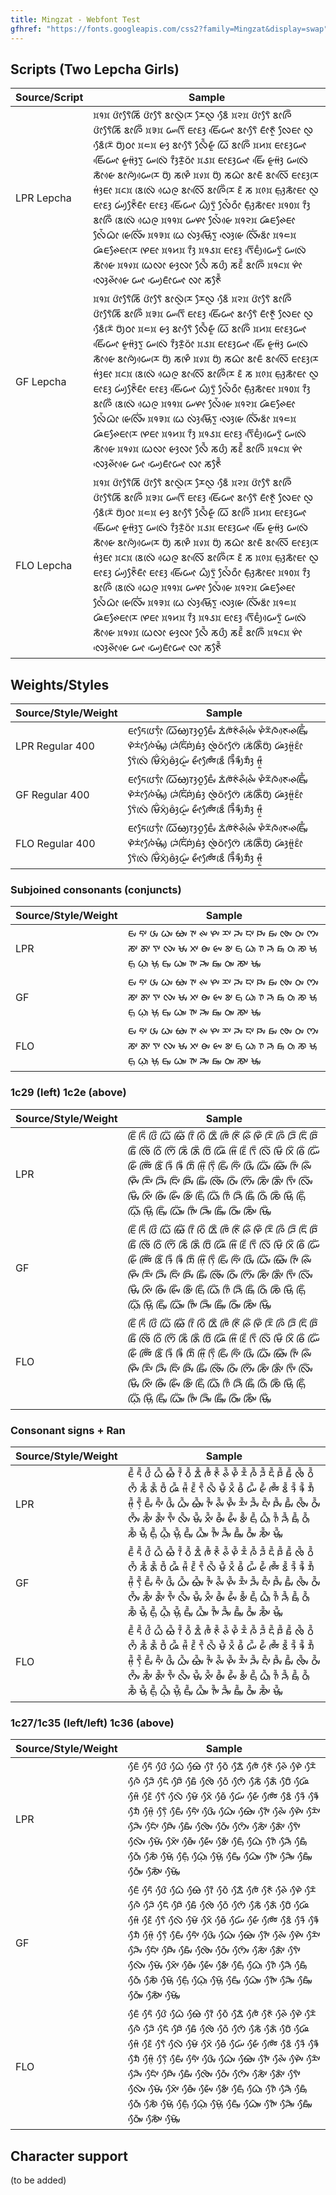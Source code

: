 ```yaml
---
title: Mingzat - Webfont Test
gfhref: "https://fonts.googleapis.com/css2?family=Mingzat&display=swap"
---
```


## Scripts (Two Lepcha Girls)

Source/Script | Sample
------- | --------------------------------------
LPR Lepcha | <span class='lpr'>᰿᱁᰿ ᰂᰦᰮᰛᰧᰶᰕᰩ ᰂᰦᰮᰛᰧᰶ ᰣᰦᰜᰬᰮᰌᰨ ᰌᰧᰜᰬ ᰣᰧᰵᰶ ᰿᱂᰿ ᰂᰦᰮᰛᰧᰶ ᰣᰦᰍᰩᰮ ᰂᰦᰮᰛᰧᰶᰕᰩ ᰣᰦᰍᰩᰮ ᰿᱃᰿ ᰠᰛᰩᰵ ᰀᰦᰚᰫ ᰀᰤᰩᰵᰠᰦ ᰣᰦᰛᰧᰵᰶ ᰀᰦᰳᰉᰬᰳ ᰜᰧᰀᰦ ᰜᰬ ᰣᰧᰵᰶᰌᰨᰮ ᰗᰪᰮᰓᰦ ᰿᱄᰿ ᰡᰫ ᰣᰦᰛᰧᰵᰶ ᰜᰧᰰᰶᰡᰬᰳ ᰃᰩ ᰣᰦᰍᰩᰮ ᰿᱅᰿ ᰀᰦᰚᰫᰠᰦ ᰀᰤᰩᰵᰠᰦ ᰡᰬᰙᰫᰮᰛᰬ ᰠᰜᰨᰮ ᰅᰫᰰᰌᰬᰳᰓᰦᰮ ᰿᱆᰿ ᰀᰦᰚᰫᰠᰦ ᰀᰤᰩᰵ ᰡᰬᰙᰫᰮ ᰠᰜᰨᰮ ᰕᰦᰳᰡᰴ ᰣᰦᰍᰪᰮᰠᰴᰌᰨ ᰗᰪᰮ ᰕᰋᰨᰰ ᰿᱇᰿ ᰗᰪᰮ ᰕᰃᰦᰳ ᰣᰦᰀᰶ ᰣᰦᰜᰩᰵ ᰀᰦᰚᰫᰌᰨ ᰙᰫᰭᰀᰦ ᰿᱈᰿ ᰣᰨᰜᰨᰮ ᰃᰴᰍᰬ ᰣᰦᰜᰩᰵ ᰣᰦᰍᰩᰮᰌᰨ ᰚᰶ ᰕ ᰿᱉᰿ ᰀ᰷ᰥᰫᰕᰦᰳᰀᰦ ᰜᰬ ᰀᰦᰚᰫ ᰠᰪᰭᰉᰧᰮᰶᰀᰦᰳ ᰀᰦᰚᰫ ᰀᰤᰩᰵᰠᰦ ᰃᰪᰰᰛᰬᰮ ᰜᰧᰭᰶᰓᰦᰰ ᰀ᰷ᰥᰫᰳᰕᰦᰳᰀᰦ ᰿᱁᱀᰿ ᰅᰫᰰ ᰣᰦᰍᰩᰮ ᰣᰨᰜᰨᰮ ᰃᰴᰍᰬ ᰿᱁᱁᰿ ᰠᰋᰦ ᰜᰧᰭᰶᰡᰴ ᰿᱁᱂᰿ ᰘᰶᰀᰊᰧᰀᰦ ᰜᰧᰭᰶᰃᰦᰳ ᰡᰨᰜᰤᰩᰭ ᰿᱁᱃᰿ ᰃᰨ ᰜᰫᰭᰝᰥᰩᰵᰛᰬ ᰜᰫᰵᰡᰨ ᰜᰤᰩᰭᰣᰦᰮ ᰿᱁᱄᰿ ᰘᰶᰀᰊᰧᰀᰦᰌᰨ ᰋᰨᰀᰦ ᰿᱁᱅᰿ ᰅᰫᰰ ᰿᱁᱆᰿ ᰀᰦᰚᰫ ᰛᰩᰵᰀᰪᰱᰠᰴᰛᰬᰮ ᰠᰜᰨᰮ ᰕᰦᰳᰡᰴ ᰿᱁᱇᰿ ᰃᰨᰜᰦ ᰡᰫᰜᰦ ᰜᰧᰰᰶ ᰕᰂᰪᰰ ᰕᰚᰰᰶ ᰣᰦᰍᰩᰮ ᰿᱁᱈᰿ ᰋᰦᰯ ᰜᰫᰵᰊᰦᰲᰡᰴ ᰠᰦ ᰠᰪᰵᰀᰦᰳᰠᰦ ᰜᰦ ᰕᰉᰧᰰᰶ </span>
GF Lepcha | <span class='gf'>᰿᱁᰿ ᰂᰦᰮᰛᰧᰶᰕᰩ ᰂᰦᰮᰛᰧᰶ ᰣᰦᰜᰬᰮᰌᰨ ᰌᰧᰜᰬ ᰣᰧᰵᰶ ᰿᱂᰿ ᰂᰦᰮᰛᰧᰶ ᰣᰦᰍᰩᰮ ᰂᰦᰮᰛᰧᰶᰕᰩ ᰣᰦᰍᰩᰮ ᰿᱃᰿ ᰠᰛᰩᰵ ᰀᰦᰚᰫ ᰀᰤᰩᰵᰠᰦ ᰣᰦᰛᰧᰵᰶ ᰀᰦᰳᰉᰬᰳ ᰜᰧᰀᰦ ᰜᰬ ᰣᰧᰵᰶᰌᰨᰮ ᰗᰪᰮᰓᰦ ᰿᱄᰿ ᰡᰫ ᰣᰦᰛᰧᰵᰶ ᰜᰧᰰᰶᰡᰬᰳ ᰃᰩ ᰣᰦᰍᰩᰮ ᰿᱅᰿ ᰀᰦᰚᰫᰠᰦ ᰀᰤᰩᰵᰠᰦ ᰡᰬᰙᰫᰮᰛᰬ ᰠᰜᰨᰮ ᰅᰫᰰᰌᰬᰳᰓᰦᰮ ᰿᱆᰿ ᰀᰦᰚᰫᰠᰦ ᰀᰤᰩᰵ ᰡᰬᰙᰫᰮ ᰠᰜᰨᰮ ᰕᰦᰳᰡᰴ ᰣᰦᰍᰪᰮᰠᰴᰌᰨ ᰗᰪᰮ ᰕᰋᰨᰰ ᰿᱇᰿ ᰗᰪᰮ ᰕᰃᰦᰳ ᰣᰦᰀᰶ ᰣᰦᰜᰩᰵ ᰀᰦᰚᰫᰌᰨ ᰙᰫᰭᰀᰦ ᰿᱈᰿ ᰣᰨᰜᰨᰮ ᰃᰴᰍᰬ ᰣᰦᰜᰩᰵ ᰣᰦᰍᰩᰮᰌᰨ ᰚᰶ ᰕ ᰿᱉᰿ ᰀ᰷ᰥᰫᰕᰦᰳᰀᰦ ᰜᰬ ᰀᰦᰚᰫ ᰠᰪᰭᰉᰧᰮᰶᰀᰦᰳ ᰀᰦᰚᰫ ᰀᰤᰩᰵᰠᰦ ᰃᰪᰰᰛᰬᰮ ᰜᰧᰭᰶᰓᰦᰰ ᰀ᰷ᰥᰫᰳᰕᰦᰳᰀᰦ ᰿᱁᱀᰿ ᰅᰫᰰ ᰣᰦᰍᰩᰮ ᰣᰨᰜᰨᰮ ᰃᰴᰍᰬ ᰿᱁᱁᰿ ᰠᰋᰦ ᰜᰧᰭᰶᰡᰴ ᰿᱁᱂᰿ ᰘᰶᰀᰊᰧᰀᰦ ᰜᰧᰭᰶᰃᰦᰳ ᰡᰨᰜᰤᰩᰭ ᰿᱁᱃᰿ ᰃᰨ ᰜᰫᰭᰝᰥᰩᰵᰛᰬ ᰜᰫᰵᰡᰨ ᰜᰤᰩᰭᰣᰦᰮ ᰿᱁᱄᰿ ᰘᰶᰀᰊᰧᰀᰦᰌᰨ ᰋᰨᰀᰦ ᰿᱁᱅᰿ ᰅᰫᰰ ᰿᱁᱆᰿ ᰀᰦᰚᰫ ᰛᰩᰵᰀᰪᰱᰠᰴᰛᰬᰮ ᰠᰜᰨᰮ ᰕᰦᰳᰡᰴ ᰿᱁᱇᰿ ᰃᰨᰜᰦ ᰡᰫᰜᰦ ᰜᰧᰰᰶ ᰕᰂᰪᰰ ᰕᰚᰰᰶ ᰣᰦᰍᰩᰮ ᰿᱁᱈᰿ ᰋᰦᰯ ᰜᰫᰵᰊᰦᰲᰡᰴ ᰠᰦ ᰠᰪᰵᰀᰦᰳᰠᰦ ᰜᰦ ᰕᰉᰧᰰᰶ </span>
FLO Lepcha | <span class='flo'>᰿᱁᰿ ᰂᰦᰮᰛᰧᰶᰕᰩ ᰂᰦᰮᰛᰧᰶ ᰣᰦᰜᰬᰮᰌᰨ ᰌᰧᰜᰬ ᰣᰧᰵᰶ ᰿᱂᰿ ᰂᰦᰮᰛᰧᰶ ᰣᰦᰍᰩᰮ ᰂᰦᰮᰛᰧᰶᰕᰩ ᰣᰦᰍᰩᰮ ᰿᱃᰿ ᰠᰛᰩᰵ ᰀᰦᰚᰫ ᰀᰤᰩᰵᰠᰦ ᰣᰦᰛᰧᰵᰶ ᰀᰦᰳᰉᰬᰳ ᰜᰧᰀᰦ ᰜᰬ ᰣᰧᰵᰶᰌᰨᰮ ᰗᰪᰮᰓᰦ ᰿᱄᰿ ᰡᰫ ᰣᰦᰛᰧᰵᰶ ᰜᰧᰰᰶᰡᰬᰳ ᰃᰩ ᰣᰦᰍᰩᰮ ᰿᱅᰿ ᰀᰦᰚᰫᰠᰦ ᰀᰤᰩᰵᰠᰦ ᰡᰬᰙᰫᰮᰛᰬ ᰠᰜᰨᰮ ᰅᰫᰰᰌᰬᰳᰓᰦᰮ ᰿᱆᰿ ᰀᰦᰚᰫᰠᰦ ᰀᰤᰩᰵ ᰡᰬᰙᰫᰮ ᰠᰜᰨᰮ ᰕᰦᰳᰡᰴ ᰣᰦᰍᰪᰮᰠᰴᰌᰨ ᰗᰪᰮ ᰕᰋᰨᰰ ᰿᱇᰿ ᰗᰪᰮ ᰕᰃᰦᰳ ᰣᰦᰀᰶ ᰣᰦᰜᰩᰵ ᰀᰦᰚᰫᰌᰨ ᰙᰫᰭᰀᰦ ᰿᱈᰿ ᰣᰨᰜᰨᰮ ᰃᰴᰍᰬ ᰣᰦᰜᰩᰵ ᰣᰦᰍᰩᰮᰌᰨ ᰚᰶ ᰕ ᰿᱉᰿ ᰀ᰷ᰥᰫᰕᰦᰳᰀᰦ ᰜᰬ ᰀᰦᰚᰫ ᰠᰪᰭᰉᰧᰮᰶᰀᰦᰳ ᰀᰦᰚᰫ ᰀᰤᰩᰵᰠᰦ ᰃᰪᰰᰛᰬᰮ ᰜᰧᰭᰶᰓᰦᰰ ᰀ᰷ᰥᰫᰳᰕᰦᰳᰀᰦ ᰿᱁᱀᰿ ᰅᰫᰰ ᰣᰦᰍᰩᰮ ᰣᰨᰜᰨᰮ ᰃᰴᰍᰬ ᰿᱁᱁᰿ ᰠᰋᰦ ᰜᰧᰭᰶᰡᰴ ᰿᱁᱂᰿ ᰘᰶᰀᰊᰧᰀᰦ ᰜᰧᰭᰶᰃᰦᰳ ᰡᰨᰜᰤᰩᰭ ᰿᱁᱃᰿ ᰃᰨ ᰜᰫᰭᰝᰥᰩᰵᰛᰬ ᰜᰫᰵᰡᰨ ᰜᰤᰩᰭᰣᰦᰮ ᰿᱁᱄᰿ ᰘᰶᰀᰊᰧᰀᰦᰌᰨ ᰋᰨᰀᰦ ᰿᱁᱅᰿ ᰅᰫᰰ ᰿᱁᱆᰿ ᰀᰦᰚᰫ ᰛᰩᰵᰀᰪᰱᰠᰴᰛᰬᰮ ᰠᰜᰨᰮ ᰕᰦᰳᰡᰴ ᰿᱁᱇᰿ ᰃᰨᰜᰦ ᰡᰫᰜᰦ ᰜᰧᰰᰶ ᰕᰂᰪᰰ ᰕᰚᰰᰶ ᰣᰦᰍᰩᰮ ᰿᱁᱈᰿ ᰋᰦᰯ ᰜᰫᰵᰊᰦᰲᰡᰴ ᰠᰦ ᰠᰪᰵᰀᰦᰳᰠᰦ ᰜᰦ ᰕᰉᰧᰰᰶ </span>

## Weights/Styles

Source/Style/Weight | Sample
------- | --------------------------------------
LPR Regular 400 | <span class='lpr' style='font-weight: 400'>ᰀᰦᰁᰧᰂᰨᰛ᰷ᰦᰱ ᰃᰩᰄᰪᰅᰫᰆᰬᰀᰤᰧᰱ ᰇᰭᰈᰮᰉᰯᰊᰰᰊᰤᰨᰱ ᰋᰱᰌᰲᰍᰳᰉᰴᰊᰵᰀᰥᰤᰩᰱ ᰋᰶᰌᰦᰭᰍᰧᰭᰝᰥᰤᰪᰱ ᰎᰨᰭᰏᰩᰭᰐᰪᰭᰑᰫᰭ ᰒᰬᰭᰓᰦᰮᰔᰧᰮ ᰕᰨᰮᰖᰩᰮᰗᰪᰮ ᰘᰫᰮᰙᰬᰮᰚᰦᰯ ᰛᰧᰯᰜᰨᰯ ᰝᰩᰯᰞᰪᰯᰟᰫᰯᰠᰬᰯ ᰡᰦᰰᰢᰧᰰᰣᰨᰰ ᱍᰩᰰᱎᰪᰰᱏᰫᰰ ᰙ᰷ᰬᰰ</span>
GF Regular 400 | <span class='gf' style='font-weight: 400'>ᰀᰦᰁᰧᰂᰨᰛ᰷ᰦᰱ ᰃᰩᰄᰪᰅᰫᰆᰬᰀᰤᰧᰱ ᰇᰭᰈᰮᰉᰯᰊᰰᰊᰤᰨᰱ ᰋᰱᰌᰲᰍᰳᰉᰴᰊᰵᰀᰥᰤᰩᰱ ᰋᰶᰌᰦᰭᰍᰧᰭᰝᰥᰤᰪᰱ ᰎᰨᰭᰏᰩᰭᰐᰪᰭᰑᰫᰭ ᰒᰬᰭᰓᰦᰮᰔᰧᰮ ᰕᰨᰮᰖᰩᰮᰗᰪᰮ ᰘᰫᰮᰙᰬᰮᰚᰦᰯ ᰛᰧᰯᰜᰨᰯ ᰝᰩᰯᰞᰪᰯᰟᰫᰯᰠᰬᰯ ᰡᰦᰰᰢᰧᰰᰣᰨᰰ ᱍᰩᰰᱎᰪᰰᱏᰫᰰ ᰙ᰷ᰬᰰ</span>
FLO Regular 400 | <span class='flo' style='font-weight: 400'>ᰀᰦᰁᰧᰂᰨᰛ᰷ᰦᰱ ᰃᰩᰄᰪᰅᰫᰆᰬᰀᰤᰧᰱ ᰇᰭᰈᰮᰉᰯᰊᰰᰊᰤᰨᰱ ᰋᰱᰌᰲᰍᰳᰉᰴᰊᰵᰀᰥᰤᰩᰱ ᰋᰶᰌᰦᰭᰍᰧᰭᰝᰥᰤᰪᰱ ᰎᰨᰭᰏᰩᰭᰐᰪᰭᰑᰫᰭ ᰒᰬᰭᰓᰦᰮᰔᰧᰮ ᰕᰨᰮᰖᰩᰮᰗᰪᰮ ᰘᰫᰮᰙᰬᰮᰚᰦᰯ ᰛᰧᰯᰜᰨᰯ ᰝᰩᰯᰞᰪᰯᰟᰫᰯᰠᰬᰯ ᰡᰦᰰᰢᰧᰰᰣᰨᰰ ᱍᰩᰰᱎᰪᰰᱏᰫᰰ ᰙ᰷ᰬᰰ</span>

### Subjoined consonants (conjuncts)

Source/Style/Weight | Sample
------- | --------------------------------------
LPR | <span class='lpr'>ᰀᰤ ᰁᰤ ᰂᰤ ᰃᰤ ᰄᰤ ᰅᰤ ᰊᰤ ᰋᰤ ᰌᰤ ᰎᰤ ᰏᰤ ᰐᰤ ᰑᰤ ᰒᰤ ᰓᰤ ᰔᰤ ᰕᰤ ᰖᰤ ᰛᰤ ᰜᰤ ᰝᰤ ᰞᰤ ᰟᰤ ᰡᰤ ᰣᰤ ᰀᰥ ᰃᰥ ᰅᰥ ᰎᰥ ᰑᰥ ᰓᰥ ᰕᰥ ᰝᰥ ᰀ᰷ᰥ ᰃ᰷ᰥ ᰝ᰷ᰥ ᰀᰥᰤ ᰃᰥᰤ ᰅᰥᰤ ᰎᰥᰤ ᰑᰥᰤ ᰓᰥᰤ ᰕᰥᰤ ᰝᰥᰤ </span>
GF  | <span class='gf'>ᰀᰤ ᰁᰤ ᰂᰤ ᰃᰤ ᰄᰤ ᰅᰤ ᰊᰤ ᰋᰤ ᰌᰤ ᰎᰤ ᰏᰤ ᰐᰤ ᰑᰤ ᰒᰤ ᰓᰤ ᰔᰤ ᰕᰤ ᰖᰤ ᰛᰤ ᰜᰤ ᰝᰤ ᰞᰤ ᰟᰤ ᰡᰤ ᰣᰤ ᰀᰥ ᰃᰥ ᰅᰥ ᰎᰥ ᰑᰥ ᰓᰥ ᰕᰥ ᰝᰥ ᰀ᰷ᰥ ᰃ᰷ᰥ ᰝ᰷ᰥ ᰀᰥᰤ ᰃᰥᰤ ᰅᰥᰤ ᰎᰥᰤ ᰑᰥᰤ ᰓᰥᰤ ᰕᰥᰤ ᰝᰥᰤ </span>
FLO | <span class='flo'>ᰀᰤ ᰁᰤ ᰂᰤ ᰃᰤ ᰄᰤ ᰅᰤ ᰊᰤ ᰋᰤ ᰌᰤ ᰎᰤ ᰏᰤ ᰐᰤ ᰑᰤ ᰒᰤ ᰓᰤ ᰔᰤ ᰕᰤ ᰖᰤ ᰛᰤ ᰜᰤ ᰝᰤ ᰞᰤ ᰟᰤ ᰡᰤ ᰣᰤ ᰀᰥ ᰃᰥ ᰅᰥ ᰎᰥ ᰑᰥ ᰓᰥ ᰕᰥ ᰝᰥ ᰀ᰷ᰥ ᰃ᰷ᰥ ᰝ᰷ᰥ ᰀᰥᰤ ᰃᰥᰤ ᰅᰥᰤ ᰎᰥᰤ ᰑᰥᰤ ᰓᰥᰤ ᰕᰥᰤ ᰝᰥᰤ </span>

### 1c29 (left) 1c2e (above)

Source/Style/Weight | Sample
------- | --------------------------------------
LPR | <span class='lpr'>ᰀᰩᰮ ᰁᰩᰮ ᰂᰩᰮ ᰃᰩᰮ ᰄᰩᰮ ᰅᰩᰮ ᰆᰩᰮ ᰇᰩᰮ ᰈᰩᰮ ᰉᰩᰮ ᰊᰩᰮ ᰋᰩᰮ ᰌᰩᰮ ᰍᰩᰮ ᰎᰩᰮ ᰏᰩᰮ ᰐᰩᰮ ᰑᰩᰮ ᰒᰩᰮ ᰓᰩᰮ ᰔᰩᰮ ᰕᰩᰮ ᰖᰩᰮ ᰗᰩᰮ ᰘᰩᰮ ᰙᰩᰮ ᰚᰩᰮ ᰛᰩᰮ ᰜᰩᰮ ᰝᰩᰮ ᰞᰩᰮ ᰟᰩᰮ ᰠᰩᰮ ᰡᰩᰮ ᰢᰩᰮ ᰣᰩᰮ ᱍᰩᰮ ᱎᰩᰮ ᱏᰩᰮ ᰙ᰷ᰩᰮ ᰛ᰷ᰩᰮ ᰀᰤᰩᰮ ᰁᰤᰩᰮ ᰂᰤᰩᰮ ᰃᰤᰩᰮ ᰄᰤᰩᰮ ᰅᰤᰩᰮ ᰊᰤᰩᰮ ᰋᰤᰩᰮ ᰌᰤᰩᰮ ᰎᰤᰩᰮ ᰏᰤᰩᰮ ᰐᰤᰩᰮ ᰑᰤᰩᰮ ᰒᰤᰩᰮ ᰓᰤᰩᰮ ᰔᰤᰩᰮ ᰕᰤᰩᰮ ᰖᰤᰩᰮ ᰛᰤᰩᰮ ᰜᰤᰩᰮ ᰝᰤᰩᰮ ᰞᰤᰩᰮ ᰟᰤᰩᰮ ᰡᰤᰩᰮ ᰣᰤᰩᰮ ᰀᰥᰩᰮ ᰃᰥᰩᰮ ᰅᰥᰩᰮ ᰎᰥᰩᰮ ᰑᰥᰩᰮ ᰓᰥᰩᰮ ᰕᰥᰩᰮ ᰝᰥᰩᰮ ᰀ᰷ᰥᰩᰮ ᰃ᰷ᰥᰩᰮ ᰝ᰷ᰥᰩᰮ ᰀᰥᰤᰩᰮ ᰃᰥᰤᰩᰮ ᰅᰥᰤᰩᰮ ᰎᰥᰤᰩᰮ ᰑᰥᰤᰩᰮ ᰓᰥᰤᰩᰮ ᰕᰥᰤᰩᰮ ᰝᰥᰤᰩᰮ </span>
GF  | <span class='gf'>ᰀᰩᰮ ᰁᰩᰮ ᰂᰩᰮ ᰃᰩᰮ ᰄᰩᰮ ᰅᰩᰮ ᰆᰩᰮ ᰇᰩᰮ ᰈᰩᰮ ᰉᰩᰮ ᰊᰩᰮ ᰋᰩᰮ ᰌᰩᰮ ᰍᰩᰮ ᰎᰩᰮ ᰏᰩᰮ ᰐᰩᰮ ᰑᰩᰮ ᰒᰩᰮ ᰓᰩᰮ ᰔᰩᰮ ᰕᰩᰮ ᰖᰩᰮ ᰗᰩᰮ ᰘᰩᰮ ᰙᰩᰮ ᰚᰩᰮ ᰛᰩᰮ ᰜᰩᰮ ᰝᰩᰮ ᰞᰩᰮ ᰟᰩᰮ ᰠᰩᰮ ᰡᰩᰮ ᰢᰩᰮ ᰣᰩᰮ ᱍᰩᰮ ᱎᰩᰮ ᱏᰩᰮ ᰙ᰷ᰩᰮ ᰛ᰷ᰩᰮ ᰀᰤᰩᰮ ᰁᰤᰩᰮ ᰂᰤᰩᰮ ᰃᰤᰩᰮ ᰄᰤᰩᰮ ᰅᰤᰩᰮ ᰊᰤᰩᰮ ᰋᰤᰩᰮ ᰌᰤᰩᰮ ᰎᰤᰩᰮ ᰏᰤᰩᰮ ᰐᰤᰩᰮ ᰑᰤᰩᰮ ᰒᰤᰩᰮ ᰓᰤᰩᰮ ᰔᰤᰩᰮ ᰕᰤᰩᰮ ᰖᰤᰩᰮ ᰛᰤᰩᰮ ᰜᰤᰩᰮ ᰝᰤᰩᰮ ᰞᰤᰩᰮ ᰟᰤᰩᰮ ᰡᰤᰩᰮ ᰣᰤᰩᰮ ᰀᰥᰩᰮ ᰃᰥᰩᰮ ᰅᰥᰩᰮ ᰎᰥᰩᰮ ᰑᰥᰩᰮ ᰓᰥᰩᰮ ᰕᰥᰩᰮ ᰝᰥᰩᰮ ᰀ᰷ᰥᰩᰮ ᰃ᰷ᰥᰩᰮ ᰝ᰷ᰥᰩᰮ ᰀᰥᰤᰩᰮ ᰃᰥᰤᰩᰮ ᰅᰥᰤᰩᰮ ᰎᰥᰤᰩᰮ ᰑᰥᰤᰩᰮ ᰓᰥᰤᰩᰮ ᰕᰥᰤᰩᰮ ᰝᰥᰤᰩᰮ </span>
FLO | <span class='flo'>ᰀᰩᰮ ᰁᰩᰮ ᰂᰩᰮ ᰃᰩᰮ ᰄᰩᰮ ᰅᰩᰮ ᰆᰩᰮ ᰇᰩᰮ ᰈᰩᰮ ᰉᰩᰮ ᰊᰩᰮ ᰋᰩᰮ ᰌᰩᰮ ᰍᰩᰮ ᰎᰩᰮ ᰏᰩᰮ ᰐᰩᰮ ᰑᰩᰮ ᰒᰩᰮ ᰓᰩᰮ ᰔᰩᰮ ᰕᰩᰮ ᰖᰩᰮ ᰗᰩᰮ ᰘᰩᰮ ᰙᰩᰮ ᰚᰩᰮ ᰛᰩᰮ ᰜᰩᰮ ᰝᰩᰮ ᰞᰩᰮ ᰟᰩᰮ ᰠᰩᰮ ᰡᰩᰮ ᰢᰩᰮ ᰣᰩᰮ ᱍᰩᰮ ᱎᰩᰮ ᱏᰩᰮ ᰙ᰷ᰩᰮ ᰛ᰷ᰩᰮ ᰀᰤᰩᰮ ᰁᰤᰩᰮ ᰂᰤᰩᰮ ᰃᰤᰩᰮ ᰄᰤᰩᰮ ᰅᰤᰩᰮ ᰊᰤᰩᰮ ᰋᰤᰩᰮ ᰌᰤᰩᰮ ᰎᰤᰩᰮ ᰏᰤᰩᰮ ᰐᰤᰩᰮ ᰑᰤᰩᰮ ᰒᰤᰩᰮ ᰓᰤᰩᰮ ᰔᰤᰩᰮ ᰕᰤᰩᰮ ᰖᰤᰩᰮ ᰛᰤᰩᰮ ᰜᰤᰩᰮ ᰝᰤᰩᰮ ᰞᰤᰩᰮ ᰟᰤᰩᰮ ᰡᰤᰩᰮ ᰣᰤᰩᰮ ᰀᰥᰩᰮ ᰃᰥᰩᰮ ᰅᰥᰩᰮ ᰎᰥᰩᰮ ᰑᰥᰩᰮ ᰓᰥᰩᰮ ᰕᰥᰩᰮ ᰝᰥᰩᰮ ᰀ᰷ᰥᰩᰮ ᰃ᰷ᰥᰩᰮ ᰝ᰷ᰥᰩᰮ ᰀᰥᰤᰩᰮ ᰃᰥᰤᰩᰮ ᰅᰥᰤᰩᰮ ᰎᰥᰤᰩᰮ ᰑᰥᰤᰩᰮ ᰓᰥᰤᰩᰮ ᰕᰥᰤᰩᰮ ᰝᰥᰤᰩᰮ </span>

### Consonant signs + Ran

Source/Style/Weight | Sample
------- | --------------------------------------
LPR | <span class='lpr'>ᰀᰰᰶ ᰁᰰᰶ ᰂᰰᰶ ᰃᰰᰶ ᰄᰰᰶ ᰅᰰᰶ ᰆᰰᰶ ᰇᰰᰶ ᰈᰰᰶ ᰉᰰᰶ ᰊᰰᰶ ᰋᰰᰶ ᰌᰰᰶ ᰍᰰᰶ ᰎᰰᰶ ᰏᰰᰶ ᰐᰰᰶ ᰑᰰᰶ ᰒᰰᰶ ᰓᰰᰶ ᰔᰰᰶ ᰕᰰᰶ ᰖᰰᰶ ᰗᰰᰶ ᰘᰰᰶ ᰙᰰᰶ ᰚᰰᰶ ᰛᰰᰶ ᰜᰰᰶ ᰝᰰᰶ ᰞᰰᰶ ᰟᰰᰶ ᰠᰰᰶ ᰡᰰᰶ ᰢᰰᰶ ᰣᰰᰶ ᱍᰰᰶ ᱎᰰᰶ ᱏᰰᰶ ᰙ᰷ᰰᰶ ᰛ᰷ᰰᰶ ᰀᰤᰰᰶ ᰁᰤᰰᰶ ᰂᰤᰰᰶ ᰃᰤᰰᰶ ᰄᰤᰰᰶ ᰅᰤᰰᰶ ᰊᰤᰰᰶ ᰋᰤᰰᰶ ᰌᰤᰰᰶ ᰎᰤᰰᰶ ᰏᰤᰰᰶ ᰐᰤᰰᰶ ᰑᰤᰰᰶ ᰒᰤᰰᰶ ᰓᰤᰰᰶ ᰔᰤᰰᰶ ᰕᰤᰰᰶ ᰖᰤᰰᰶ ᰛᰤᰰᰶ ᰜᰤᰰᰶ ᰝᰤᰰᰶ ᰞᰤᰰᰶ ᰟᰤᰰᰶ ᰡᰤᰰᰶ ᰣᰤᰰᰶ ᰀᰥᰰᰶ ᰃᰥᰰᰶ ᰅᰥᰰᰶ ᰎᰥᰰᰶ ᰑᰥᰰᰶ ᰓᰥᰰᰶ ᰕᰥᰰᰶ ᰝᰥᰰᰶ ᰀ᰷ᰥᰰᰶ ᰃ᰷ᰥᰰᰶ ᰝ᰷ᰥᰰᰶ ᰀᰥᰤᰰᰶ ᰃᰥᰤᰰᰶ ᰅᰥᰤᰰᰶ ᰎᰥᰤᰰᰶ ᰑᰥᰤᰰᰶ ᰓᰥᰤᰰᰶ ᰕᰥᰤᰰᰶ ᰝᰥᰤᰰᰶ</span>
GF  | <span class='gf'>ᰀᰰᰶ ᰁᰰᰶ ᰂᰰᰶ ᰃᰰᰶ ᰄᰰᰶ ᰅᰰᰶ ᰆᰰᰶ ᰇᰰᰶ ᰈᰰᰶ ᰉᰰᰶ ᰊᰰᰶ ᰋᰰᰶ ᰌᰰᰶ ᰍᰰᰶ ᰎᰰᰶ ᰏᰰᰶ ᰐᰰᰶ ᰑᰰᰶ ᰒᰰᰶ ᰓᰰᰶ ᰔᰰᰶ ᰕᰰᰶ ᰖᰰᰶ ᰗᰰᰶ ᰘᰰᰶ ᰙᰰᰶ ᰚᰰᰶ ᰛᰰᰶ ᰜᰰᰶ ᰝᰰᰶ ᰞᰰᰶ ᰟᰰᰶ ᰠᰰᰶ ᰡᰰᰶ ᰢᰰᰶ ᰣᰰᰶ ᱍᰰᰶ ᱎᰰᰶ ᱏᰰᰶ ᰙ᰷ᰰᰶ ᰛ᰷ᰰᰶ ᰀᰤᰰᰶ ᰁᰤᰰᰶ ᰂᰤᰰᰶ ᰃᰤᰰᰶ ᰄᰤᰰᰶ ᰅᰤᰰᰶ ᰊᰤᰰᰶ ᰋᰤᰰᰶ ᰌᰤᰰᰶ ᰎᰤᰰᰶ ᰏᰤᰰᰶ ᰐᰤᰰᰶ ᰑᰤᰰᰶ ᰒᰤᰰᰶ ᰓᰤᰰᰶ ᰔᰤᰰᰶ ᰕᰤᰰᰶ ᰖᰤᰰᰶ ᰛᰤᰰᰶ ᰜᰤᰰᰶ ᰝᰤᰰᰶ ᰞᰤᰰᰶ ᰟᰤᰰᰶ ᰡᰤᰰᰶ ᰣᰤᰰᰶ ᰀᰥᰰᰶ ᰃᰥᰰᰶ ᰅᰥᰰᰶ ᰎᰥᰰᰶ ᰑᰥᰰᰶ ᰓᰥᰰᰶ ᰕᰥᰰᰶ ᰝᰥᰰᰶ ᰀ᰷ᰥᰰᰶ ᰃ᰷ᰥᰰᰶ ᰝ᰷ᰥᰰᰶ ᰀᰥᰤᰰᰶ ᰃᰥᰤᰰᰶ ᰅᰥᰤᰰᰶ ᰎᰥᰤᰰᰶ ᰑᰥᰤᰰᰶ ᰓᰥᰤᰰᰶ ᰕᰥᰤᰰᰶ ᰝᰥᰤᰰᰶ</span>
FLO | <span class='flo'>ᰀᰰᰶ ᰁᰰᰶ ᰂᰰᰶ ᰃᰰᰶ ᰄᰰᰶ ᰅᰰᰶ ᰆᰰᰶ ᰇᰰᰶ ᰈᰰᰶ ᰉᰰᰶ ᰊᰰᰶ ᰋᰰᰶ ᰌᰰᰶ ᰍᰰᰶ ᰎᰰᰶ ᰏᰰᰶ ᰐᰰᰶ ᰑᰰᰶ ᰒᰰᰶ ᰓᰰᰶ ᰔᰰᰶ ᰕᰰᰶ ᰖᰰᰶ ᰗᰰᰶ ᰘᰰᰶ ᰙᰰᰶ ᰚᰰᰶ ᰛᰰᰶ ᰜᰰᰶ ᰝᰰᰶ ᰞᰰᰶ ᰟᰰᰶ ᰠᰰᰶ ᰡᰰᰶ ᰢᰰᰶ ᰣᰰᰶ ᱍᰰᰶ ᱎᰰᰶ ᱏᰰᰶ ᰙ᰷ᰰᰶ ᰛ᰷ᰰᰶ ᰀᰤᰰᰶ ᰁᰤᰰᰶ ᰂᰤᰰᰶ ᰃᰤᰰᰶ ᰄᰤᰰᰶ ᰅᰤᰰᰶ ᰊᰤᰰᰶ ᰋᰤᰰᰶ ᰌᰤᰰᰶ ᰎᰤᰰᰶ ᰏᰤᰰᰶ ᰐᰤᰰᰶ ᰑᰤᰰᰶ ᰒᰤᰰᰶ ᰓᰤᰰᰶ ᰔᰤᰰᰶ ᰕᰤᰰᰶ ᰖᰤᰰᰶ ᰛᰤᰰᰶ ᰜᰤᰰᰶ ᰝᰤᰰᰶ ᰞᰤᰰᰶ ᰟᰤᰰᰶ ᰡᰤᰰᰶ ᰣᰤᰰᰶ ᰀᰥᰰᰶ ᰃᰥᰰᰶ ᰅᰥᰰᰶ ᰎᰥᰰᰶ ᰑᰥᰰᰶ ᰓᰥᰰᰶ ᰕᰥᰰᰶ ᰝᰥᰰᰶ ᰀ᰷ᰥᰰᰶ ᰃ᰷ᰥᰰᰶ ᰝ᰷ᰥᰰᰶ ᰀᰥᰤᰰᰶ ᰃᰥᰤᰰᰶ ᰅᰥᰤᰰᰶ ᰎᰥᰤᰰᰶ ᰑᰥᰤᰰᰶ ᰓᰥᰤᰰᰶ ᰕᰥᰤᰰᰶ ᰝᰥᰤᰰᰶ</span>

### 1c27/1c35 (left/left) 1c36 (above)

Source/Style/Weight | Sample
------- | --------------------------------------
LPR | <span class='lpr'>ᰀᰧᰵᰶ ᰁᰧᰵᰶ ᰂᰧᰵᰶ ᰃᰧᰵᰶ ᰄᰧᰵᰶ ᰅᰧᰵᰶ ᰆᰧᰵᰶ ᰇᰧᰵᰶ ᰈᰧᰵᰶ ᰉᰧᰵᰶ ᰊᰧᰵᰶ ᰋᰧᰵᰶ ᰌᰧᰵᰶ ᰍᰧᰵᰶ ᰎᰧᰵᰶ ᰏᰧᰵᰶ ᰐᰧᰵᰶ ᰑᰧᰵᰶ ᰒᰧᰵᰶ ᰓᰧᰵᰶ ᰔᰧᰵᰶ ᰕᰧᰵᰶ ᰖᰧᰵᰶ ᰗᰧᰵᰶ ᰘᰧᰵᰶ ᰙᰧᰵᰶ ᰚᰧᰵᰶ ᰛᰧᰵᰶ ᰜᰧᰵᰶ ᰝᰧᰵᰶ ᰞᰧᰵᰶ ᰟᰧᰵᰶ ᰠᰧᰵᰶ ᰡᰧᰵᰶ ᰢᰧᰵᰶ ᰣᰧᰵᰶ ᱍᰧᰵᰶ ᱎᰧᰵᰶ ᱏᰧᰵᰶ ᰙ᰷ᰧᰵᰶ ᰛ᰷ᰧᰵᰶ ᰀᰤᰧᰵᰶ ᰁᰤᰧᰵᰶ ᰂᰤᰧᰵᰶ ᰃᰤᰧᰵᰶ ᰄᰤᰧᰵᰶ ᰅᰤᰧᰵᰶ ᰊᰤᰧᰵᰶ ᰋᰤᰧᰵᰶ ᰌᰤᰧᰵᰶ ᰎᰤᰧᰵᰶ ᰏᰤᰧᰵᰶ ᰐᰤᰧᰵᰶ ᰑᰤᰧᰵᰶ ᰒᰤᰧᰵᰶ ᰓᰤᰧᰵᰶ ᰔᰤᰧᰵᰶ ᰕᰤᰧᰵᰶ ᰖᰤᰧᰵᰶ ᰛᰤᰧᰵᰶ ᰜᰤᰧᰵᰶ ᰝᰤᰧᰵᰶ ᰞᰤᰧᰵᰶ ᰟᰤᰧᰵᰶ ᰡᰤᰧᰵᰶ ᰣᰤᰧᰵᰶ ᰀᰥᰧᰵᰶ ᰃᰥᰧᰵᰶ ᰅᰥᰧᰵᰶ ᰎᰥᰧᰵᰶ ᰑᰥᰧᰵᰶ ᰓᰥᰧᰵᰶ ᰕᰥᰧᰵᰶ ᰝᰥᰧᰵᰶ ᰀ᰷ᰥᰧᰵᰶ ᰃ᰷ᰥᰧᰵᰶ ᰝ᰷ᰥᰧᰵᰶ ᰀᰥᰤᰧᰵᰶ ᰃᰥᰤᰧᰵᰶ ᰅᰥᰤᰧᰵᰶ ᰎᰥᰤᰧᰵᰶ ᰑᰥᰤᰧᰵᰶ ᰓᰥᰤᰧᰵᰶ ᰕᰥᰤᰧᰵᰶ ᰝᰥᰤᰧᰵᰶ </span>
GF  | <span class='gf'>ᰀᰧᰵᰶ ᰁᰧᰵᰶ ᰂᰧᰵᰶ ᰃᰧᰵᰶ ᰄᰧᰵᰶ ᰅᰧᰵᰶ ᰆᰧᰵᰶ ᰇᰧᰵᰶ ᰈᰧᰵᰶ ᰉᰧᰵᰶ ᰊᰧᰵᰶ ᰋᰧᰵᰶ ᰌᰧᰵᰶ ᰍᰧᰵᰶ ᰎᰧᰵᰶ ᰏᰧᰵᰶ ᰐᰧᰵᰶ ᰑᰧᰵᰶ ᰒᰧᰵᰶ ᰓᰧᰵᰶ ᰔᰧᰵᰶ ᰕᰧᰵᰶ ᰖᰧᰵᰶ ᰗᰧᰵᰶ ᰘᰧᰵᰶ ᰙᰧᰵᰶ ᰚᰧᰵᰶ ᰛᰧᰵᰶ ᰜᰧᰵᰶ ᰝᰧᰵᰶ ᰞᰧᰵᰶ ᰟᰧᰵᰶ ᰠᰧᰵᰶ ᰡᰧᰵᰶ ᰢᰧᰵᰶ ᰣᰧᰵᰶ ᱍᰧᰵᰶ ᱎᰧᰵᰶ ᱏᰧᰵᰶ ᰙ᰷ᰧᰵᰶ ᰛ᰷ᰧᰵᰶ ᰀᰤᰧᰵᰶ ᰁᰤᰧᰵᰶ ᰂᰤᰧᰵᰶ ᰃᰤᰧᰵᰶ ᰄᰤᰧᰵᰶ ᰅᰤᰧᰵᰶ ᰊᰤᰧᰵᰶ ᰋᰤᰧᰵᰶ ᰌᰤᰧᰵᰶ ᰎᰤᰧᰵᰶ ᰏᰤᰧᰵᰶ ᰐᰤᰧᰵᰶ ᰑᰤᰧᰵᰶ ᰒᰤᰧᰵᰶ ᰓᰤᰧᰵᰶ ᰔᰤᰧᰵᰶ ᰕᰤᰧᰵᰶ ᰖᰤᰧᰵᰶ ᰛᰤᰧᰵᰶ ᰜᰤᰧᰵᰶ ᰝᰤᰧᰵᰶ ᰞᰤᰧᰵᰶ ᰟᰤᰧᰵᰶ ᰡᰤᰧᰵᰶ ᰣᰤᰧᰵᰶ ᰀᰥᰧᰵᰶ ᰃᰥᰧᰵᰶ ᰅᰥᰧᰵᰶ ᰎᰥᰧᰵᰶ ᰑᰥᰧᰵᰶ ᰓᰥᰧᰵᰶ ᰕᰥᰧᰵᰶ ᰝᰥᰧᰵᰶ ᰀ᰷ᰥᰧᰵᰶ ᰃ᰷ᰥᰧᰵᰶ ᰝ᰷ᰥᰧᰵᰶ ᰀᰥᰤᰧᰵᰶ ᰃᰥᰤᰧᰵᰶ ᰅᰥᰤᰧᰵᰶ ᰎᰥᰤᰧᰵᰶ ᰑᰥᰤᰧᰵᰶ ᰓᰥᰤᰧᰵᰶ ᰕᰥᰤᰧᰵᰶ ᰝᰥᰤᰧᰵᰶ </span>
FLO | <span class='flo'>ᰀᰧᰵᰶ ᰁᰧᰵᰶ ᰂᰧᰵᰶ ᰃᰧᰵᰶ ᰄᰧᰵᰶ ᰅᰧᰵᰶ ᰆᰧᰵᰶ ᰇᰧᰵᰶ ᰈᰧᰵᰶ ᰉᰧᰵᰶ ᰊᰧᰵᰶ ᰋᰧᰵᰶ ᰌᰧᰵᰶ ᰍᰧᰵᰶ ᰎᰧᰵᰶ ᰏᰧᰵᰶ ᰐᰧᰵᰶ ᰑᰧᰵᰶ ᰒᰧᰵᰶ ᰓᰧᰵᰶ ᰔᰧᰵᰶ ᰕᰧᰵᰶ ᰖᰧᰵᰶ ᰗᰧᰵᰶ ᰘᰧᰵᰶ ᰙᰧᰵᰶ ᰚᰧᰵᰶ ᰛᰧᰵᰶ ᰜᰧᰵᰶ ᰝᰧᰵᰶ ᰞᰧᰵᰶ ᰟᰧᰵᰶ ᰠᰧᰵᰶ ᰡᰧᰵᰶ ᰢᰧᰵᰶ ᰣᰧᰵᰶ ᱍᰧᰵᰶ ᱎᰧᰵᰶ ᱏᰧᰵᰶ ᰙ᰷ᰧᰵᰶ ᰛ᰷ᰧᰵᰶ ᰀᰤᰧᰵᰶ ᰁᰤᰧᰵᰶ ᰂᰤᰧᰵᰶ ᰃᰤᰧᰵᰶ ᰄᰤᰧᰵᰶ ᰅᰤᰧᰵᰶ ᰊᰤᰧᰵᰶ ᰋᰤᰧᰵᰶ ᰌᰤᰧᰵᰶ ᰎᰤᰧᰵᰶ ᰏᰤᰧᰵᰶ ᰐᰤᰧᰵᰶ ᰑᰤᰧᰵᰶ ᰒᰤᰧᰵᰶ ᰓᰤᰧᰵᰶ ᰔᰤᰧᰵᰶ ᰕᰤᰧᰵᰶ ᰖᰤᰧᰵᰶ ᰛᰤᰧᰵᰶ ᰜᰤᰧᰵᰶ ᰝᰤᰧᰵᰶ ᰞᰤᰧᰵᰶ ᰟᰤᰧᰵᰶ ᰡᰤᰧᰵᰶ ᰣᰤᰧᰵᰶ ᰀᰥᰧᰵᰶ ᰃᰥᰧᰵᰶ ᰅᰥᰧᰵᰶ ᰎᰥᰧᰵᰶ ᰑᰥᰧᰵᰶ ᰓᰥᰧᰵᰶ ᰕᰥᰧᰵᰶ ᰝᰥᰧᰵᰶ ᰀ᰷ᰥᰧᰵᰶ ᰃ᰷ᰥᰧᰵᰶ ᰝ᰷ᰥᰧᰵᰶ ᰀᰥᰤᰧᰵᰶ ᰃᰥᰤᰧᰵᰶ ᰅᰥᰤᰧᰵᰶ ᰎᰥᰤᰧᰵᰶ ᰑᰥᰤᰧᰵᰶ ᰓᰥᰤᰧᰵᰶ ᰕᰥᰤᰧᰵᰶ ᰝᰥᰤᰧᰵᰶ </span>


## Character support

(to be added)
